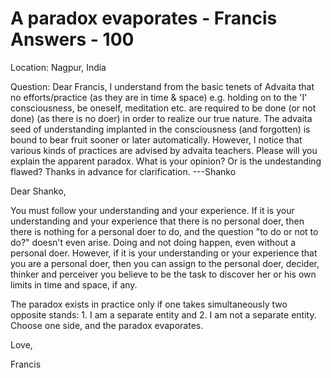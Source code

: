 # A paradox evaporates - Francis Answers - 100

Location: Nagpur, India&nbsp;

Question: Dear Francis, I understand from the basic tenets of Advaita that no efforts/practice (as they are in time &amp; space) e.g. holding on to the 'I' consciousness, be oneself, meditation etc. are required to be done (or not done) (as there is no doer) in order to realize our true nature. The advaita seed of understanding implanted in the consciousness (and forgotten) is bound to bear fruit sooner or later automatically. However, I notice that various kinds of practices are advised by advaita teachers. Please will you explain the apparent paradox. What is your opinion? Or is the undestanding flawed? Thanks in advance for clarification. ---Shanko

Dear Shanko,

You must follow your understanding and your experience. If it is your understanding and your experience that there is no personal doer, then there is nothing for a personal doer to do, and the question &quot;to do or not to do?&quot; doesn't even arise. Doing and not doing happen, even without a personal doer. However, if it is your understanding or your experience that you are a personal doer, then you can assign to the personal doer, decider, thinker and perceiver you believe to be the task to discover her or his own limits in time and space, if any.

The paradox exists in practice only if one takes simultaneously two opposite stands: 1. I am a separate entity and 2. I am not a separate entity. Choose one side, and the paradox evaporates.

Love,

Francis

  

